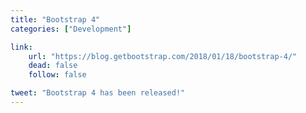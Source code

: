 ```yaml
---
title: "Bootstrap 4"
categories: ["Development"]

link:
    url: "https://blog.getbootstrap.com/2018/01/18/bootstrap-4/"
    dead: false
    follow: false

tweet: "Bootstrap 4 has been released!"
---
```

